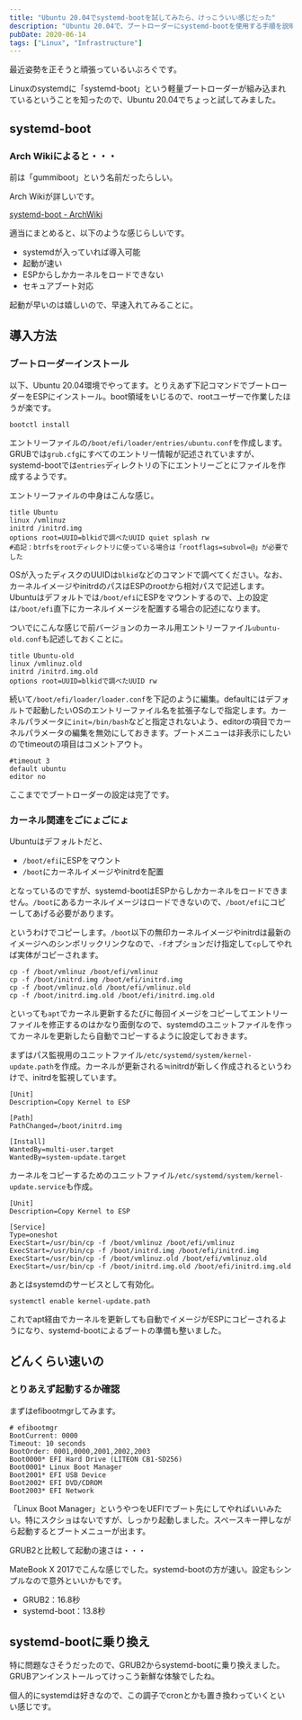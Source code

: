 ```yaml
---
title: "Ubuntu 20.04でsystemd-bootを試してみたら、けっこういい感じだった"
description: "Ubuntu 20.04で、ブートローダーにsystemd-bootを使用する手順を説明しています。"
pubDate: 2020-06-14
tags: ["Linux", "Infrastructure"]
---
```


最近姿勢を正そうと頑張っているいぶろぐです。

Linuxのsystemdに「systemd-boot」という軽量ブートローダーが組み込まれているということを知ったので、Ubuntu 20.04でちょっと試してみました。

## systemd-boot

### Arch Wikiによると・・・

前は「gummiboot」という名前だったらしい。

Arch Wikiが詳しいです。

[systemd-boot - ArchWiki](https://wiki.archlinux.jp/index.php/Systemd-boot)

適当にまとめると、以下のような感じらしいです。

- systemdが入っていれば導入可能
- 起動が速い
- ESPからしかカーネルをロードできない
- セキュアブート対応

起動が早いのは嬉しいので、早速入れてみることに。

## 導入方法

### ブートローダーインストール

以下、Ubuntu 20.04環境でやってます。とりえあず下記コマンドでブートローダーをESPにインストール。boot領域をいじるので、rootユーザーで作業したほうが楽です。

```
bootctl install
```

エントリーファイルの`/boot/efi/loader/entries/ubuntu.conf`を作成します。GRUBでは`grub.cfg`にすべてのエントリー情報が記述されていますが、systemd-bootでは`entries`ディレクトリの下にエントリーごとにファイルを作成するようです。

エントリーファイルの中身はこんな感じ。

```
title Ubuntu
linux /vmlinuz
initrd /initrd.img
options root=UUID=blkidで調べたUUID quiet splash rw
#追記：btrfsをrootディレクトリに使っている場合は「rootflags=subvol=@」が必要でした
```

OSが入ったディスクのUUIDは`blkid`などのコマンドで調べてください。なお、カーネルイメージやinitrdのパスはESPのrootから相対パスで記述します。Ubuntuはデフォルトでは`/boot/efi`にESPをマウントするので、上の設定は`/boot/efi`直下にカーネルイメージを配置する場合の記述になります。

ついでにこんな感じで前バージョンのカーネル用エントリーファイル`ubuntu-old.conf`も記述しておくことに。

```
title Ubuntu-old
linux /vmlinuz.old
initrd /initrd.img.old
options root=UUID=blkidで調べたUUID rw
```

続いて`/boot/efi/loader/loader.conf`を下記のように編集。defaultにはデフォルトで起動したいOSのエントリーファイル名を拡張子なしで指定します。カーネルパラメータに`init=/bin/bash`などと指定されないよう、editorの項目でカーネルパラメータの編集を無効にしておきます。ブートメニューは非表示にしたいのでtimeoutの項目はコメントアウト。

```
#timeout 3
default ubuntu
editor no
```

ここまででブートローダーの設定は完了です。

### カーネル関連をごにょごにょ

Ubuntuはデフォルトだと、

- `/boot/efi`にESPをマウント
- `/boot`にカーネルイメージやinitrdを配置

となっているのですが、systemd-bootはESPからしかカーネルをロードできません。`/boot`にあるカーネルイメージはロードできないので、`/boot/efi`にコピーしてあげる必要があります。

というわけでコピーします。`/boot`以下の無印カーネルイメージやinitrdは最新のイメージへのシンボリックリンクなので、`-f`オプションだけ指定して`cp`してやれば実体がコピーされます。

```
cp -f /boot/vmlinuz /boot/efi/vmlinuz
cp -f /boot/initrd.img /boot/efi/initrd.img
cp -f /boot/vmlinuz.old /boot/efi/vmlinuz.old
cp -f /boot/initrd.img.old /boot/efi/initrd.img.old
```

といっても`apt`でカーネル更新するたびに毎回イメージをコピーしてエントリーファイルを修正するのはかなり面倒なので、systemdのユニットファイルを作ってカーネルを更新したら自動でコピーするように設定しておきます。

まずはパス監視用のユニットファイル`/etc/systemd/system/kernel-update.path`を作成。カーネルが更新される≒initrdが新しく作成されるというわけで、initrdを監視しています。

```
[Unit]
Description=Copy Kernel to ESP

[Path]
PathChanged=/boot/initrd.img

[Install]
WantedBy=multi-user.target
WantedBy=system-update.target
```

カーネルをコピーするためのユニットファイル`/etc/systemd/system/kernel-update.service`も作成。

```
[Unit]
Description=Copy Kernel to ESP

[Service]
Type=oneshot
ExecStart=/usr/bin/cp -f /boot/vmlinuz /boot/efi/vmlinuz
ExecStart=/usr/bin/cp -f /boot/initrd.img /boot/efi/initrd.img
ExecStart=/usr/bin/cp -f /boot/vmlinuz.old /boot/efi/vmlinuz.old
ExecStart=/usr/bin/cp -f /boot/initrd.img.old /boot/efi/initrd.img.old
```

あとはsystemdのサービスとして有効化。

```
systemctl enable kernel-update.path
```

これでapt経由でカーネルを更新しても自動でイメージがESPにコピーされるようになり、systemd-bootによるブートの準備も整いました。

## どんくらい速いの

### とりあえず起動するか確認

まずはefibootmgrしてみます。

```
# efibootmgr
BootCurrent: 0000
Timeout: 10 seconds
BootOrder: 0001,0000,2001,2002,2003
Boot0000* EFI Hard Drive (LITEON CB1-SD256)
Boot0001* Linux Boot Manager
Boot2001* EFI USB Device
Boot2002* EFI DVD/CDROM
Boot2003* EFI Network
```

「Linux Boot Manager」というやつをUEFIでブート先にしてやればいいみたい。特にスクショはないですが、しっかり起動しました。スペースキー押しながら起動するとブートメニューが出ます。

GRUB2と比較して起動の速さは・・・

MateBook X 2017でこんな感じでした。systemd-bootの方が速い。設定もシンプルなので意外といいかもです。

- GRUB2：16.8秒
- systemd-boot：13.8秒

## systemd-bootに乗り換え

特に問題なさそうだったので、GRUB2からsystemd-bootに乗り換えました。GRUBアンインストールってけっこう新鮮な体験でしたね。

個人的にsystemdは好きなので、この調子でcronとかも置き換わっていくといい感じです。